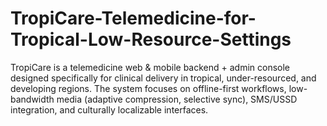 # TropiCare-Telemedicine-for-Tropical-Low-Resource-Settings
TropiCare is a telemedicine web &amp; mobile backend + admin console designed specifically for clinical delivery in tropical, under-resourced, and developing regions. The system focuses on offline-first workflows, low-bandwidth media (adaptive compression, selective sync), SMS/USSD integration, and culturally localizable interfaces.
